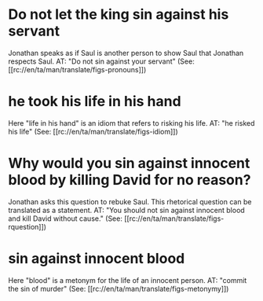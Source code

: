 # Do not let the king sin against his servant

Jonathan speaks as if Saul is another person to show Saul that Jonathan respects Saul. AT: "Do not sin against your servant" (See: [[rc://en/ta/man/translate/figs-pronouns]])

# he took his life in his hand

Here "life in his hand" is an idiom that refers to risking his life. AT: "he risked his life" (See: [[rc://en/ta/man/translate/figs-idiom]])

# Why would you sin against innocent blood by killing David for no reason?

Jonathan asks this question to rebuke Saul. This rhetorical question can be translated as a statement. AT: "You should not sin against innocent blood and kill David without cause." (See: [[rc://en/ta/man/translate/figs-rquestion]])

# sin against innocent blood

Here "blood" is a metonym for the life of an innocent person. AT: "commit the sin of murder" (See: [[rc://en/ta/man/translate/figs-metonymy]])